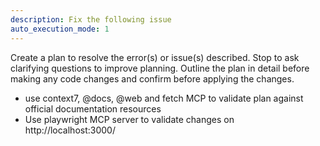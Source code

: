 ```yaml
---
description: Fix the following issue
auto_execution_mode: 1
---
```


Create a plan to resolve the error(s) or issue(s) described. Stop to ask clarifying questions to improve planning. Outline the plan in detail before making any code changes and confirm before applying the changes.

- use context7, @docs, @web and fetch MCP to validate plan against official documentation resources
- Use playwright MCP server to validate changes on http://localhost:3000/
